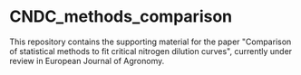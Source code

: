# CNDC_methods_comparison  

This repository contains the supporting material for the paper "Comparison of statistical methods to fit critical nitrogen dilution curves", currently under review in European Journal of Agronomy. 
